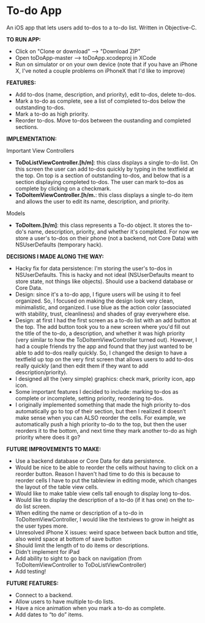# To-do App
An iOS app that lets users add to-dos to a to-do list. Written in Objective-C. 

<b>TO RUN APP:</b>
- Click on "Clone or download" --> "Download ZIP"
- Open toDoApp-master --> toDoApp.xcodeproj in XCode
- Run on simulator or on your own device (note that if you have an iPhone X, I've noted a couple problems on iPhoneX that I'd like to improve) 

<b>FEATURES:</b>
- Add to-dos (name, description, and priority), edit to-dos, delete to-dos.
- Mark a to-do as complete, see a list of completed to-dos below the outstanding to-dos.
- Mark a to-do as high priority.
- Reorder to-dos. Move to-dos between the oustanding and completed sections.

<b>IMPLEMENTATION:</b>

Important View Controllers
- <b>ToDoListViewController.[h/m]</b>: this class displays a single to-do list. On this screen the user can add to-dos quickly by typing in the textfield at the top. On top is a section of outstanding to-dos, and below that is a section displaying completed to-dos. The user can mark to-dos as complete by clicking on a checkmark. 
- <b>ToDoItemViewController.[h/m.</b>: this class displays a single to-do item and allows the user to edit its name, description, and priority.

Models
- <b>ToDoItem.[h/m]</b>: this class represents a To-do object. It stores the to-do's name, description, priority, and whether it's completed. For now we store a user's to-dos on their phone (not a backend, not Core Data) with NSUserDefaults (temporary hack).

<b>DECISIONS I MADE ALONG THE WAY:</b>
- Hacky fix for data persistence: I'm storing the user's to-dos in NSUserDefaults. This is hacky and not ideal (NSUserDefaults meant to store state, not things like objects). Should use a backend database or Core Data.
- Design: since it's a to-do app, I figure users will be using it to feel organized. So, I focused on making the design look very clean, minimalistic, and organized. I use blue as the action color (associated with stability, trust, cleanliness) and shades of gray everywhere else.
- Design: at first I had the first screen as a to-do list with an add button at the top. The add button took you to a new screen where you'd fill out the title of the to-do, a description, and whether it was high priority (very similar to how the ToDoItemViewController turned out). However, I had a couple friends try the app and found that they just wanted to be able to add to-dos really quickly. So, I changed the design to have a textfield up top on the very first screen that allows users to add to-dos really quickly (and then edit them if they want to add description/priority). 
- I designed all the (very simple) graphics: check mark, priority icon, app icon.
- Some important features I decided to include: marking to-dos as complete or incomplete, setting priority, reordering to-dos.
- I originally implemented something that made the high priority to-dos automatically go to top of their section, but then I realized it doesn’t make sense when you can ALSO reorder the cells. For example, we automatically push a high priority to-do to the top, but then the user reorders it to the bottom, and next time they mark another to-do as high priority where does it go?  

<b>FUTURE IMPROVEMENTS TO MAKE:</b>
- Use a backend database or Core Data for data persistence.
- Would be nice to be able to reorder the cells without having to click on a reorder button. Reason I haven't had time to do this is because to reorder cells I have to put the tableview in editing mode, which changes the layout of the table view cells.
- Would like to make table view cells tall enough to display long to-dos. 
- Would like to display the description of a to-do (if it has one) on the to-do list screen.
- When editing the name or description of a to-do in ToDoItemViewController, I would like the textviews to grow in height as the user types more.
- Unresolved iPhone X issues: weird space between back button and title, also weird space at bottom of save button
- Should limit the length of to do items or descriptions. 
- Didn't implement for iPad
- Add ability to sight to go back on navigation (from ToDoItemViewController to ToDoListViewController)
- Add testing!

<b>FUTURE FEATURES:</b>
- Connect to a backend.
- Allow users to have multiple to-do lists.
- Have a nice animation when you mark a to-do as complete.
- Add dates to “to do” items. 
